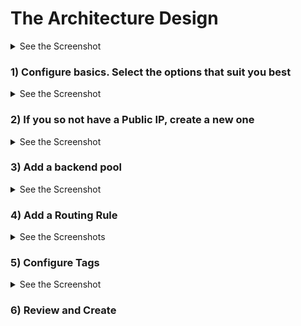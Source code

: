 # The Architecture Design

<details><summary>See the Screenshot</summary>
<p>

<img width="1104" alt="Screen Shot 2022-07-24 at 15 25 27" src="https://user-images.githubusercontent.com/61777390/180646888-7fb98a3e-7a94-46af-a667-fee5234021b3.png">

</p>
</details>

### 1) Configure basics. Select the options that suit you best

<details><summary>See the Screenshot</summary>
<p>

<img width="865" alt="Screen Shot 2022-07-30 at 08 18 06" src="https://user-images.githubusercontent.com/61777390/181900031-798b3ebf-b819-47fb-bb85-0bbae7e6b5f8.png">

</p>
</details>

### 2) If you so not have a Public IP, create a new one

<details><summary>See the Screenshot</summary>
<p>

<img width="846" alt="Screen Shot 2022-07-30 at 08 19 38" src="https://user-images.githubusercontent.com/61777390/181900106-619495bb-cc30-42a1-9b59-7146df6bda03.png">

</p>
</details>

### 3) Add a backend pool

<details><summary>See the Screenshot</summary>
<p>

<img width="1728" alt="Screen Shot 2022-07-30 at 08 20 50" src="https://user-images.githubusercontent.com/61777390/181900254-b732ab72-6bf6-47fe-ad80-f68b461f270f.png">

</p>
</details>

### 4) Add a Routing Rule

<details><summary>See the Screenshots</summary>
<p>

<img width="1728" alt="Screen Shot 2022-07-30 at 08 26 01" src="https://user-images.githubusercontent.com/61777390/181900470-1a9e1438-b167-4d4f-8fad-16481f5f57c3.png">

<img width="1728" alt="Screen Shot 2022-07-30 at 08 24 53" src="https://user-images.githubusercontent.com/61777390/181900966-b7634484-5be5-49d8-9a95-c69a02a07ef0.png">

</p>
</details>

### 5) Configure Tags

<details><summary>See the Screenshot</summary>
<p>

<img width="859" alt="Screen Shot 2022-07-30 at 08 26 31" src="https://user-images.githubusercontent.com/61777390/181900825-99d8e396-0992-4532-802c-1ffd5ffc9722.png">

</p>
</details>

### 6) Review and Create



